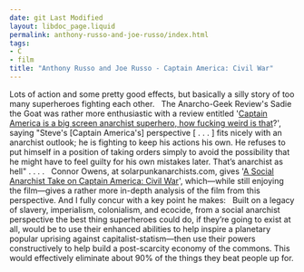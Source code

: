 ```yaml
---
date: git Last Modified
layout: libdoc_page.liquid
permalink: anthony-russo-and-joe-russo/index.html
tags:
- C
- film
title: "Anthony Russo and Joe Russo - Captain America: Civil War"
---
```


Lots of action and some pretty good effects, but basically  a silly story of too many superheroes fighting each other.
 
The Anarcho-Geek Review's Sadie the Goat was rather more  enthusiastic with a review entitled '<a href="http://www.anarchogeekreview.com/movies/captain-america-is-a-big-screen-anarchist-superhero-how-fucking-weird-is-that">Captain  America is a big screen anarchist superhero, how fucking weird is that</a>?',  saying "Steve's [Captain America's] perspective [ . . . ] fits nicely with an  anarchist outlook; he is fighting to keep his actions his own. He refuses to put  himself in a position of taking orders simply to avoid the possibility that he  might have to feel guilty for his own mistakes later. That’s anarchist as hell"  . . . .
 
Connor Owens, at solarpunkanarchists.com, gives '<a href="https://solarpunkanarchists.com/2016/04/29/a-social-anarchist-take-on-captain-america-civil-war/">A  Social Anarchist Take on Captain America: Civil War</a>', which—while still  enjoying the film—gives a rather more in-depth analysis of the film from this  perspective. And I fully concur with a key point he makes:
 
Built on a legacy of slavery, imperialism, colonialism,  and ecocide, from a social anarchist perspective the best thing superheroes  could do, if they’re going to exist at all, would be to use their enhanced  abilities to help inspire a planetary popular uprising against  capitalist-statism—then use their powers constructively to help build a  post-scarcity economy of the commons. This would effectively eliminate about 90%  of the things they beat people up for.
